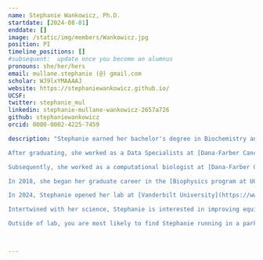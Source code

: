 ```yaml
---
name: Stephanie Wankowicz, Ph.D.
startdate: [2024-08-01]
enddate: []
image: /static/img/members/Wankowicz.jpg
position: PI
timeline_positions: []
#subsequent:  update once you become an alumnus
pronouns: she/her/hers
email: mullane.stephanie (@) gmail.com
scholar: WJ9lxYMAAAAJ
website: https://stephaniewankowicz.github.io/
UCSF:
twitter: stephanie_mul
linkedin: stephanie-mullane-wankowicz-2657a726
github: stephaniewankowicz
orcid: 0000-0002-4225-7459

description: "Stephanie earned her bachelor's degree in Biochemistry and Molecular Biology from the University of Massachusetts, Amherst. There she performed research on the economics of the Clean Water Act under Dr. Paul Kolkoswki. 

After graduating, she worked as a Data Specialists at [Dana-Farber Cancer Institute](https://www.dana-farber.org/) in the [Lank Center for Genitourinary Oncology](https://www.dana-farber.org/cancer-care/treatment/genitourinary-cancer). She managed the Bladder Cancer Translational Research Center under the direction of [Dr. Joaquim Bellmunt](http://bellmuntoncologia.com). She performed clinical and translational research where she helped identify the relationship between the expression of PD-L1, an immune checkpoint marker, and overall survival in metastatic bladder cancer. 

Subsequently, she worked as a computational biologist at [Dana-Farber Cancer Institute](https://www.dana-farber.org/) and the [Broad Institute of MIT and Harvard](https://www.broadinstitute.org/). Here, she developed algorithms that utilize high-throughput genomics data to assess responses to oncology treatment. She led the largest study of prostate cancer exomes, identifying new genes and pathways commonly mutated in prostate cancer. She also helped identify genetic biomarkers identifying patient responses to immunotherapy, targeted therapy, and chemotherapy. 

In 2018, she began her graduate career in the [Biophysics program at UCSF](https://biophysics.ucsf.edu/) working in [James Fraser’s lab](https://fraserlab.com/). Here, she developed computational tools to automatically construct conformational ensembles from X-ray crystallography and cryo-EM data, extracting low-populated, but biologically important states of macromolecules. Leveraging structural bioinformatics, she uncovered the spatial redistribution of entropy in ligand binding. She was supported by graduate fellowships from [NSF](http://www.nsfgrfp.org/) and the [UCSF Discovery Fellows Program](https://graduate.ucsf.edu/discovery-fellows-program). 

In 2024, Stephanie opened her lab at [Vanderbilt University](https://www.vanderbilt.edu/) in the [Molecular Physiology and Biophysics Department](https://medschool.vanderbilt.edu/mpb/), [Center for AI in Protein Dynamics](https://www.ai-proteindynamics.org/), and [Center for Structural Biology](https://www.vanderbilt.edu/csb/). The lab has two main areas of research: (1) improving the modeling of structural conformational ensembles from X-ray crystallography and cryo-EM data by leveraging generative AI, (2) elucidating the structural mechanisms by which conformational entropy influences binding specificity and catalysis. Find out more about our current research in the [research tab](/research).

Intertwined with her science, Stephanie is interested in improving equity and inclusion in science. Her work has spanned from starting a mentorship program for the [Biophysics program at UCSF](https://biophysics.ucsf.edu/) and starting a DEIJ Journal Club in the Fraser lab](https://fraserlab.com/). She will be continuing these efforts at Vanderbilt.

Outside of lab, you are most likely to find Stephanie running in a park or on a trail!"



---
```

